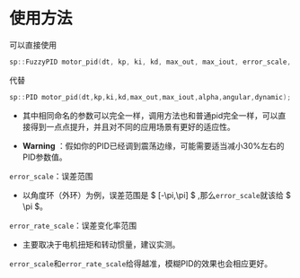 # 使用方法

可以直接使用
```cpp
sp::FuzzyPID motor_pid(dt, kp, ki, kd, max_out, max_iout, error_scale, error_rate_scale,alpha, angular, dynamic);
```
代替
```cpp
sp::PID motor_pid(dt,kp,ki,kd,max_out,max_iout,alpha,angular,dynamic);
```

- 其中相同命名的参数可以完全一样，调用方法也和普通pid完全一样，可以直接得到一点点提升，并且对不同的应用场景有更好的适应性。

- **Warning** ：假如你的PID已经调到震荡边缘，可能需要适当减小30%左右的PID参数值。


`error_scale`：误差范围 
- 以角度环（外环）为例，误差范围是 $ [-\pi,\pi] $ ,那么`error_scale`就该给 $ \pi $。

`error_rate_scale`：误差变化率范围
- 主要取决于电机扭矩和转动惯量，建议实测。

`error_scale`和`error_rate_scale`给得越准，模糊PID的效果也会相应更好。


